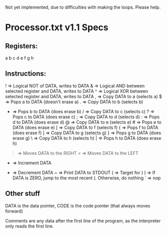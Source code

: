 Not yet implemented, due to difficulties with making the loops. Please help.

# Processor.txt v1.1 Specs

## Registers:

a
b
c
d
e
f
g
h

## Instructions:

! => Logical NOT of DATA, writes to DATA
& => Logical AND between selected register and DATA, writes to DATA
^ => Logical XOR between selected register and DATA, writes to DATA
, => Copy DATA to a (selects a)
$ => Pops a to DATA (doesn't erase a)
. => Copy DATA to b (selects b)
* => Pops b to DATA (does erase b)
/ => Copy DATA to c (selects c)
? => Pops c to DATA (does erase c)
; => Copy DATA to d (selects d)
: => Pops d to DATA (does erase d)
@ => Copy DATA to e (selects e)
\# => Pops e to DATA (does erase e)
[ => Copy DATA to f (selects f)
{ => Pops f to DATA (does erase f)
] => Copy DATA to g (selects g)
} => Pops g to DATA (does erase g)
\ => Copy DATA to h (selects h)
| => Pops h to DATA (does erase h)
> => Moves DATA to the RIGHT
< => Moves DATA to the LEFT
+ => Increment DATA
- => Decrement DATA 
~ => Print DATA to STDOUT
( => Target for )
) => If DATA is ZERO, jump to the most recent (. Otherwise, do nothing
` => nop

## Other stuff
DATA is the data pointer, CODE is the code pointer (that always moves forward)

Comments are any data after the first line of the program, as the 
interpreter only reads the first line.
